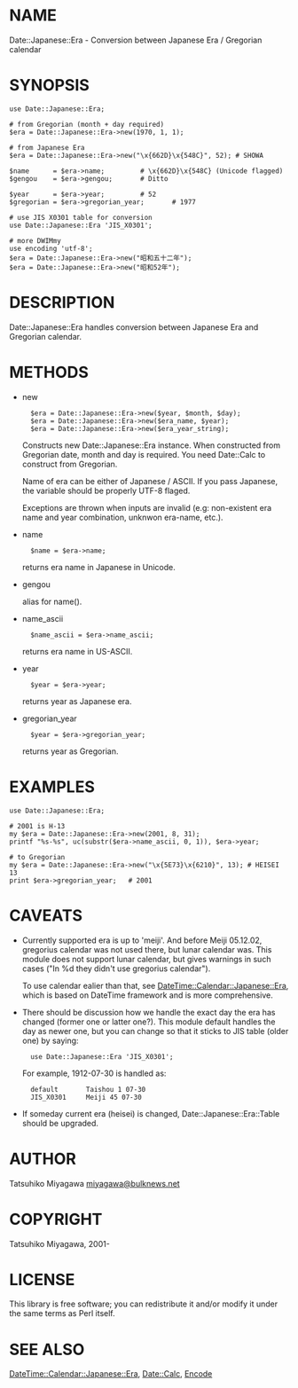 # NAME

Date::Japanese::Era - Conversion between Japanese Era / Gregorian calendar

# SYNOPSIS

    use Date::Japanese::Era;

    # from Gregorian (month + day required)
    $era = Date::Japanese::Era->new(1970, 1, 1);

    # from Japanese Era
    $era = Date::Japanese::Era->new("\x{662D}\x{548C}", 52); # SHOWA

    $name      = $era->name;         # \x{662D}\x{548C} (Unicode flagged)
    $gengou    = $era->gengou;       # Ditto

    $year      = $era->year;         # 52
    $gregorian = $era->gregorian_year;       # 1977

    # use JIS X0301 table for conversion
    use Date::Japanese::Era 'JIS_X0301';

    # more DWIMmy
    use encoding 'utf-8';
    $era = Date::Japanese::Era->new("昭和五十二年");
    $era = Date::Japanese::Era->new("昭和52年");

# DESCRIPTION

Date::Japanese::Era handles conversion between Japanese Era and
Gregorian calendar.

# METHODS

- new

        $era = Date::Japanese::Era->new($year, $month, $day);
        $era = Date::Japanese::Era->new($era_name, $year);
        $era = Date::Japanese::Era->new($era_year_string);

    Constructs new Date::Japanese::Era instance. When constructed from
    Gregorian date, month and day is required. You need Date::Calc to
    construct from Gregorian.

    Name of era can be either of Japanese / ASCII. If you pass Japanese,
    the variable should be properly UTF-8 flaged.

    Exceptions are thrown when inputs are invalid (e.g: non-existent
    era name and year combination, unknwon era-name, etc.).

- name

        $name = $era->name;

    returns era name in Japanese in Unicode.

- gengou

    alias for name().

- name\_ascii

        $name_ascii = $era->name_ascii;

    returns era name in US-ASCII.

- year

        $year = $era->year;

    returns year as Japanese era.

- gregorian\_year

        $year = $era->gregorian_year;

    returns year as Gregorian.

# EXAMPLES

    use Date::Japanese::Era;

    # 2001 is H-13
    my $era = Date::Japanese::Era->new(2001, 8, 31);
    printf "%s-%s", uc(substr($era->name_ascii, 0, 1)), $era->year;

    # to Gregorian
    my $era = Date::Japanese::Era->new("\x{5E73}\x{6210}", 13); # HEISEI 13
    print $era->gregorian_year;   # 2001

# CAVEATS

- Currently supported era is up to 'meiji'. And before Meiji 05.12.02,
gregorius calendar was not used there, but lunar calendar was. This
module does not support lunar calendar, but gives warnings in such
cases ("In %d they didn't use gregorius calendar").

    To use calendar ealier than that, see
    [DateTime::Calendar::Japanese::Era](https://metacpan.org/pod/DateTime::Calendar::Japanese::Era), which is based on DateTime
    framework and is more comprehensive.

- There should be discussion how we handle the exact day the era has
changed (former one or latter one?). This module default handles the
day as newer one, but you can change so that it sticks to JIS table
(older one) by saying:

        use Date::Japanese::Era 'JIS_X0301';

    For example, 1912-07-30 is handled as:

        default       Taishou 1 07-30
        JIS_X0301     Meiji 45 07-30

- If someday current era (heisei) is changed, Date::Japanese::Era::Table
should be upgraded.

# AUTHOR

Tatsuhiko Miyagawa <miyagawa@bulknews.net>

# COPYRIGHT

Tatsuhiko Miyagawa, 2001-

# LICENSE

This library is free software; you can redistribute it and/or
modify it under the same terms as Perl itself.

# SEE ALSO

[DateTime::Calendar::Japanese::Era](https://metacpan.org/pod/DateTime::Calendar::Japanese::Era), [Date::Calc](https://metacpan.org/pod/Date::Calc), [Encode](https://metacpan.org/pod/Encode)
